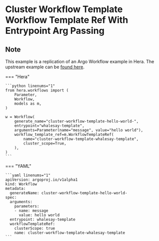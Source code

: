 # Cluster Workflow Template  Workflow Template Ref With Entrypoint Arg Passing

## Note

This example is a replication of an Argo Workflow example in Hera.
The upstream example can be [found here](https://github.com/argoproj/argo-workflows/blob/main/examples/cluster-workflow-template/workflow-template-ref-with-entrypoint-arg-passing.yaml).




=== "Hera"

    ```python linenums="1"
    from hera.workflows import (
        Parameter,
        Workflow,
        models as m,
    )

    w = Workflow(
        generate_name="cluster-workflow-template-hello-world-",
        entrypoint="whalesay-template",
        arguments=Parameter(name="message", value="hello world"),
        workflow_template_ref=m.WorkflowTemplateRef(
            name="cluster-workflow-template-whalesay-template",
            cluster_scope=True,
        ),
    )
    ```

=== "YAML"

    ```yaml linenums="1"
    apiVersion: argoproj.io/v1alpha1
    kind: Workflow
    metadata:
      generateName: cluster-workflow-template-hello-world-
    spec:
      arguments:
        parameters:
        - name: message
          value: hello world
      entrypoint: whalesay-template
      workflowTemplateRef:
        clusterScope: true
        name: cluster-workflow-template-whalesay-template
    ```

